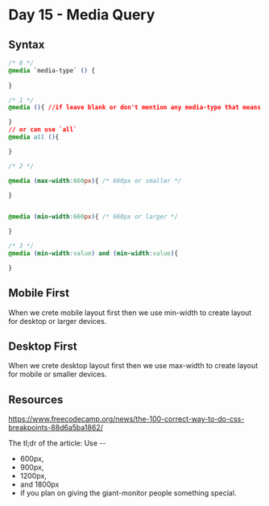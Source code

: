 # Day 15 - Media Query

## Syntax

```CSS
/* 0 */
@media `media-type` () {
  
}

/* 1 */
@media (){ //if leave blank or don't mention any media-type that means we are targeting all.

}
// or can use `all`
@media all (){ 

}

/* 2 */

@media (max-width:660px){ /* 660px or smaller */

}


@media (min-width:660px){ /* 660px or larger */

}

/* 3 */
@media (min-width:value) and (min-width:value){ 

}
```

## Mobile First

When we crete mobile layout first then we use min-width to create layout for desktop or larger devices.

## Desktop First

When we crete desktop layout first then we use max-width to create layout for mobile or smaller devices.

## Resources

<https://www.freecodecamp.org/news/the-100-correct-way-to-do-css-breakpoints-88d6a5ba1862/>

The tl;dr of the article: Use --

- 600px,
- 900px,
- 1200px,
- and 1800px
- if you plan on giving the giant-monitor people something special.
